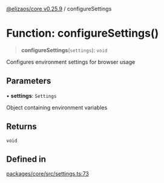 [@elizaos/core v0.25.9](../index.md) / configureSettings

# Function: configureSettings()

> **configureSettings**(`settings`): `void`

Configures environment settings for browser usage

## Parameters

• **settings**: `Settings`

Object containing environment variables

## Returns

`void`

## Defined in

[packages/core/src/settings.ts:73](https://github.com/Shelpin/aeternalsv2/blob/main/packages/core/src/settings.ts#L73)

